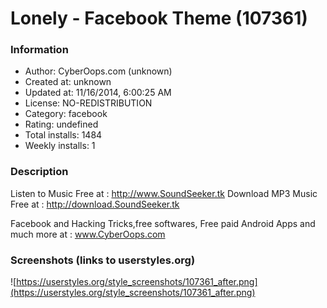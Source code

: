# Lonely - Facebook Theme (107361)

### Information
- Author: CyberOops.com (unknown)
- Created at: unknown
- Updated at: 11/16/2014, 6:00:25 AM
- License: NO-REDISTRIBUTION
- Category: facebook
- Rating: undefined
- Total installs: 1484
- Weekly installs: 1


### Description
Listen to Music Free at : <a href="http://www.soundseeker.tk/">http://www.SoundSeeker.tk</a>
Download MP3 Music Free at : <a href="http://download.soundseeker.tk/">http://download.SoundSeeker.tk</a>

Facebook and Hacking Tricks,free softwares, Free paid Android Apps and much more at : <a href="http://cyberoops.com/">www.CyberOops.com</a>


### Screenshots (links to userstyles.org)
![https://userstyles.org/style_screenshots/107361_after.png](https://userstyles.org/style_screenshots/107361_after.png)


